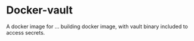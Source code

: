 # Docker-vault

A docker image for ... building docker image, with vault binary included to access secrets.

